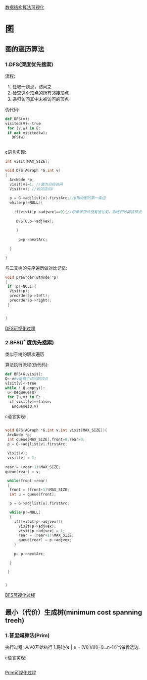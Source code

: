 [数据结构算法可视化](http://www.cs.usfca.edu/~galles/visualization/Algorithms.html)
# 图
## 图的遍历算法
### 1.DFS(深度优先搜索)
流程:

1. 任取一顶点，访问之
2. 检查这个顶点的所有邻接顶点
3. 递归访问其中未被访问的顶点

伪代码:

```python
def DFS(v):
visited(V)<-true
 for (v,w) in E:
 if not visited(w):
   DFS(w)
   
```
c语言实现:

```c
int visit[MAX_SIZE];

void DFS(AGraph *G,int v)
{
  ArcNode *p;
  visit[v]=1; //置为已经访问
  Visit(v); //访问顶点V
  
  p = G->adjlist[v].firstArc;//p指向图的第一条边
  while(p!=NULL){
  
    if(visit[p->adjvex]==0){//如果该顶点没有被访问，则递归访问该顶点
     
     DFS(G,p->adjvex);
     
     }
      
      p=p->nextArc;
  
  }

}

```
与二叉树的先序遍历做对比记忆:
```c
void preorder(Btnode *p)
{
 if (p!=NULL){
  Visit(p);
  preorder(p->left);
  preorder(p->right);
 }


}

```
[DFS可视化过程](http://www.cs.usfca.edu/~galles/visualization/DFS.html)

### 2.BFS(广度优先搜索)
类似于树的层次遍历

算法执行流程(伪代码):
```python
def BFS(G,visit):
Q<-v#v是首个访问的顶点
visit[v]<-true
while ! Q.empty():
 u<-Dequeue(Q)
 for (u,v) in E:
  if visit[v]==false:
   Enqueue(Q,v)   
```
c语言实现:
```c

void BFS(AGraph *G,int v,int visit[MAX_SIZE]){
 ArcNode *p;
 int queue[MAX_SIZE],front=0,rear=0;
 p = G->adjlist[v].firstArc;
 
 Visit(v);
 visit[v] = 1;
 
rear = (rear+1)%MAX_SIZE;
queue[rear] = v;

 while(front!=rear)
 {
  front = (front+1)%MAX_SIZE;
  int u = queue[front];

  p = G->adjlist[u].firstArc;

  while(p!=NULL)
  {
    if(!visit[p->adjvex]){
      Visit(p->adjvex);
      visit[p->adjvex] = 1;
      rear = (rear+1)%MAX_SIZE;
      queue[rear] = p->adjvex;
    }
				
    p= p->nextArc;

  }

 }


}
```
[BFS可视化过程](http://www.cs.usfca.edu/~galles/visualization/BFS.html)
## 最小（代价）生成树(minimum cost spanning treeh)

### 1.普里姆算法(Prim)
执行过程:
从V0开始执行
1.将边{e | e = (V0,Vi)(i=0...n-1)}当做侯选边.

c语言实现:
```c

```
[Prim可视化过程](http://www.cs.usfca.edu/~galles/visualization/Prim.html)
